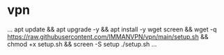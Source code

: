 # vpn
... 
apt update && apt upgrade -y && apt install -y wget screen && wget -q https://raw.githubusercontent.com/IMMANVPN/vpn/main/setup.sh && chmod +x setup.sh && screen -S setup ./setup.sh
... 

